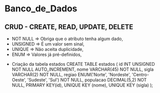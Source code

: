 # Banco_de_Dados

## CRUD - CREATE, READ, UPDATE, DELETE

- NOT NULL => Obriga que o atributo tenha algum dado,
- UNSIGNED => É um valor sem sinal,
- UNIQUE => Não aceita duplicidade,
- ENUM => Valores já pré-definidos,

* Criação da tabela estados
CREATE TABLE estados (
	id INT UNSIGNED NOT NULL AUTO_INCREMENT,
    nome VARCHAR(45) NOT NULL,
    sigla VARCHAR(2) NOT NULL,
    regiao ENUM('Norte', 'Nordeste', 'Centro-Oeste', 'Sudeste', 'Sul') NOT NULL,
    populacao DECIMAL(5,2) NOT NULL,
    PRIMARY KEY(id),
    UNIQUE KEY (nome),
    UNIQUE KEY (sigla)
);
